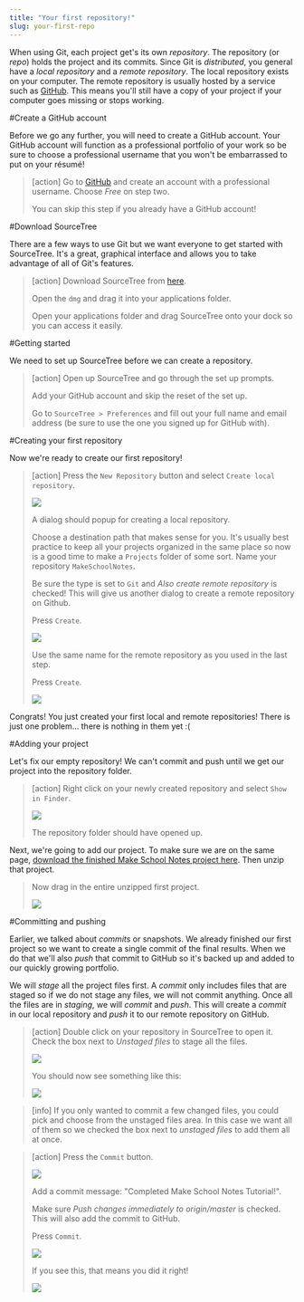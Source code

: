 ```yaml
---
title: "Your first repository!"
slug: your-first-repo
---
```


When using Git, each project get's its own *repository*. The repository (or *repo*) holds the project and its commits. Since Git is *distributed*, you general have a *local repository* and a *remote repository*. The local repository exists on your computer. The remote repository is usually hosted by a service such as [GitHub](https://www.github.com/). This means you'll still have a copy of your project if your computer goes missing or stops working.

#Create a GitHub account

Before we go any further, you will need to create a GitHub account. Your GitHub account will function as a professional portfolio of your work so be sure to choose a professional username that you won't be embarrassed to put on your résumé!

> [action]
> Go to [GitHub](https://github.com/join) and create an account with a professional username. Choose *Free* on step two.
>
> You can skip this step if you already have a GitHub account!

#Download SourceTree

There are a few ways to use Git but we want everyone to get started with SourceTree. It's a great, graphical interface and allows you to take advantage of all of Git's features.

> [action]
> Download SourceTree from [here](https://www.sourcetreeapp.com/).
>
> Open the `dmg` and drag it into your applications folder.
>
> Open your applications folder and drag SourceTree onto your dock so you can access it easily.

#Getting started

We need to set up SourceTree before we can create a repository.

> [action]
> Open up SourceTree and go through the set up prompts.
>
> Add your GitHub account and skip the reset of the set up.
>
> Go to `SourceTree > Preferences` and fill out your full name and email address (be sure to use the one you signed up for GitHub with).

#Creating your first repository

Now we're ready to create our first repository!

> [action]
> Press the `New Repository` button and select `Create local repository`.
>
> ![](./create-repo.png)
>
> A dialog should popup for creating a local repository.
>
> Choose a destination path that makes sense for you. It's usually best practice to keep all your projects organized in the same place so now is a good time to make a `Projects` folder of some sort. Name your repository `MakeSchoolNotes`.
>
> Be sure the type is set to `Git` and *Also create remote repository* is checked! This will give us another dialog to create a remote repository on Github.
>
> Press `Create`.
>
> ![](./repo-settings.png)
>
> Use the same name for the remote repository as you used in the last step.
>
> Press `Create`.
>
> ![](./remote-repo.png)

Congrats! You just created your first local and remote repositories! There is just one problem... there is nothing in them yet :(

#Adding your project

Let's fix our empty repository! We can't commit and push until we get our project into the repository folder.

> [action]
> Right click on your newly created repository and select `Show in Finder`.
>
> ![](./open-repo.png)
>
> The repository folder should have opened up.


Next, we're going to add our project. To make sure we are on the same page, [download the finished Make School Notes project here](https://github.com/MakeSchool/Make-School-Notes/archive/master.zip). Then unzip that project.

> Now drag in the entire unzipped first project.
>
> ![](./add-project.png)

#Committing and pushing

Earlier, we talked about *commits* or snapshots. We already finished our first project so we want to create a single commit of the final results. When we do that we'll also *push* that commit to GitHub so it's backed up and added to our quickly growing portfolio.

We will *stage* all the project files first. A *commit* only includes files that are staged so if we do not stage any files, we will not commit anything. Once all the files are in *staging*, we will *commit* and *push*. This will create a *commit* in our local repository and *push* it to our remote repository on GitHub.

> [action]
> Double click on your repository in SourceTree to open it. Check the box next to *Unstaged files* to stage all the files.
>
> ![](./repo-before-stage.png)
>
> You should now see something like this:
>
> ![](./staged.png)

> [info]
> If you only wanted to commit a few changed files, you could pick and choose from the unstaged files area. In this case we want all of them so we checked the box next to *unstaged files* to add them all at once.

> [action]
> Press the `Commit` button.
>
> ![](./start-commit.png)
>
> Add a commit message: "Completed Make School Notes Tutorial!".
>
> Make sure *Push changes immediately to origin/master* is checked. This will also add the commit to GitHub.
>
> Press `Commit`.
>
> ![](./commit-message.png)
>
> If you see this, that means you did it right!
>
> ![](./success.png)
